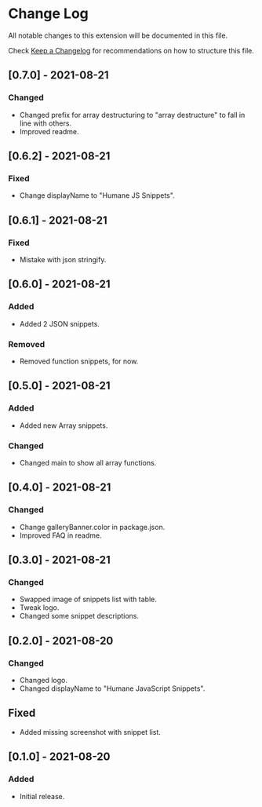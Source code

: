 # Change Log

All notable changes to this extension will be documented in this file.

Check [Keep a Changelog](http://keepachangelog.com/) for recommendations on how to structure this file.

## [0.7.0] - 2021-08-21

### Changed

- Changed prefix for array destructuring to "array destructure" to fall in line with others.
- Improved readme.

## [0.6.2] - 2021-08-21

### Fixed

- Change displayName to "Humane JS Snippets".

## [0.6.1] - 2021-08-21

### Fixed

- Mistake with json stringify.

## [0.6.0] - 2021-08-21

### Added

- Added 2 JSON snippets.

### Removed

- Removed function snippets, for now.

## [0.5.0] - 2021-08-21

### Added

- Added new Array snippets.

### Changed

- Changed main to show all array functions.

## [0.4.0] - 2021-08-21

### Changed

- Change galleryBanner.color in package.json.
- Improved FAQ in readme.

## [0.3.0] - 2021-08-21

### Changed

- Swapped image of snippets list with table.
- Tweak logo.
- Changed some snippet descriptions.

## [0.2.0] - 2021-08-20

### Changed

- Changed logo.
- Changed displayName to "Humane JavaScript Snippets".

## Fixed

- Added missing screenshot with snippet list.

## [0.1.0] - 2021-08-20

### Added

- Initial release.
